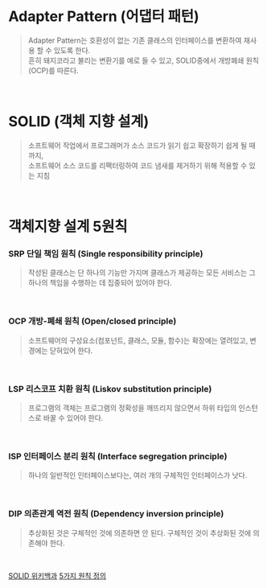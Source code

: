 # Adapter Pattern (어댑터 패턴)

> Adapter Pattern는 호환성이 없는 기존 클래스의 인터페이스를 변환하여 재사용 할 수 있도록 한다.  
흔히 돼지코라고 불리는 변환기를 예로 들 수 있고, SOLID중에서 개방폐쇄 원칙 (OCP)를 따른다.

<br>

# SOLID (객체 지향 설계)
> 소프트웨어 작업에서 프로그래머가 소스 코드가 읽기 쉽고 확장하기 쉽게 될 때까지,   
소프트웨어 소스 코드를 리팩터링하여 코드 냄새를 제거하기 위해 적용할 수 있는 지침

<br>

# 객체지향 설계 5원칙

### SRP 단일 책임 원칙 (Single responsibility principle)  
> 작성된 클래스는 단 하나의 기능만 가지며 클래스가 제공하는 모든 서비스는 그 하나의 책임을 수행하는 데 집중되어 있어야 한다.

<br>

### OCP 개방-폐쇄 원칙 (Open/closed principle)
> 소프트웨어의 구성요소(컴포넌트, 클래스, 모듈, 함수)는 확장에는 열려있고, 변경에는 닫혀있어 한다.

<br>

### LSP 리스코프 치환 원칙 (Liskov substitution principle)
>프로그램의 객체는 프로그램의 정확성을 깨뜨리지 않으면서 하위 타입의 인스턴스로 바꿀 수 있어야 한다.

<br>

### ISP 인터페이스 분리 원칙 (Interface segregation principle)
> 하나의 일반적인 인터페이스보다는, 여러 개의 구체적인 인터페이스가 낫다.

<br>

### DIP 의존관계 역전 원칙 (Dependency inversion principle)
> 추상화된 것은 구체적인 것에 의존하면 안 된다. 구체적인 것이 추상화된 것에 의존해야 한다.

<br>

[SOLID 위키백과](https://ko.wikipedia.org/wiki/SOLID_(%EA%B0%9D%EC%B2%B4_%EC%A7%80%ED%96%A5_%EC%84%A4%EA%B3%84))  
[5가지 원칙 정의](https://www.nextree.co.kr/p6960/)